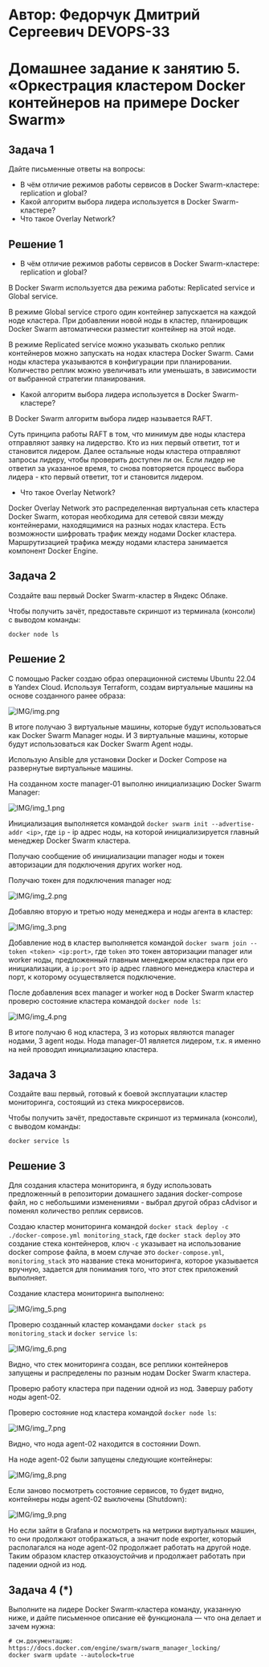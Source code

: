 # Автор: Федорчук Дмитрий Сергеевич DEVOPS-33

# Домашнее задание к занятию 5. «Оркестрация кластером Docker контейнеров на примере Docker Swarm»

## Задача 1

Дайте письменные ответы на вопросы:

- В чём отличие режимов работы сервисов в Docker Swarm-кластере: replication и global?
- Какой алгоритм выбора лидера используется в Docker Swarm-кластере?
- Что такое Overlay Network?

## Решение 1

- В чём отличие режимов работы сервисов в Docker Swarm-кластере: replication и global?

В Docker Swarm используется два режима работы: Replicated service и Global service.

В режиме Global service строго один контейнер запускается на каждой ноде кластера. При добавлении новой ноды в кластер, планировщик Docker Swarm автоматически разместит контейнер на этой ноде.

В режиме Replicated service можно указывать сколько реплик контейнеров можно запускать на нодах кластера Docker Swarm. Сами ноды кластера указываются в конфигурации при планировании. Количество реплик можно увеличивать или уменьшать, в зависимости от выбранной стратегии планирования.

- Какой алгоритм выбора лидера используется в Docker Swarm-кластере?

В Docker Swarm алгоритм выбора лидер называется RAFT.
 
Суть принципа работы RAFT в том, что минимум две ноды кластера отправляют заявку на лидерство. Кто из них первый ответит, тот и становится лидером. Далее остальные ноды кластера отправляют запросы лидеру, чтобы проверить доступен ли он. Если лидер не ответил за указанное время, то снова повторяется процесс выбора лидера - кто первый ответит, тот и становится лидером.

- Что такое Overlay Network?

Docker Overlay Network это распределенная виртуальная сеть кластера Docker Swarm, которая необходима для сетевой связи между контейнерами, находящимися на разных нодах кластера. Есть возможности шифровать трафик между нодами Docker кластера. Маршрутизацией трафика между нодами кластера занимается компонент Docker Engine.

## Задача 2

Создайте ваш первый Docker Swarm-кластер в Яндекс Облаке.

Чтобы получить зачёт, предоставьте скриншот из терминала (консоли) с выводом команды:
```
docker node ls
```

## Решение 2

С помощью Packer создаю образ операционной системы Ubuntu 22.04 в Yandex Cloud. Используя Terraform, создам виртуальные машины на основе созданного ранее образа:

![IMG/img.png](IMG/img.png)

В итоге получаю 3 виртуальные машины, которые будут использоваться как Docker Swarm Manager ноды. И 3 виртуальные машины, которые будут использоваться как Docker Swarm Agent ноды.

Использую Ansible для установки Docker и Docker Compose на развернутые виртуальные машины.

На созданном хосте manager-01 выполню инициализацию Docker Swarm Manager:

![IMG/img_1.png](IMG/img_1.png)

Инициализация выполняется командой ```docker swarm init --advertise-addr <ip>```, где ```ip``` - ip адрес ноды, на которой инициализируется главный менеджер Docker Swarm кластера. 

Получаю сообщение об инициализации manager ноды и токен авторизации для подключения других worker нод.

Получаю токен для подключения manager нод:

![IMG/img_2.png](IMG/img_2.png)

Добавляю вторую и третью ноду менеджера и ноды агента в кластер:

![IMG/img_3.png](IMG/img_3.png)

Добавление нод в кластер выполняется командой ```docker swarm join --token <token> <ip:port>```, где ```token``` это токен авторизации manager или worker ноды, предложенный главным менеджером кластера при его инициализации, а ```ip:port``` это ip адрес главного менеджера кластера и порт, к которому осуществляется подключение.

После добавления всех manager и worker нод в Docker Swarm кластер проверю состояние кластера командой ```docker node ls```:

![IMG/img_4.png](IMG/img_4.png)

В итоге получаю 6 нод кластера, 3 из которых являются manager нодами, 3 agent ноды. Нода manager-01 является лидером, т.к. я именно на ней проводил инициализацию кластера.

## Задача 3

Создайте ваш первый, готовый к боевой эксплуатации кластер мониторинга, состоящий из стека микросервисов.

Чтобы получить зачёт, предоставьте скриншот из терминала (консоли), с выводом команды:
```
docker service ls
```
## Решение 3

Для создания кластера мониторинга, я буду использовать предложенный в репозитории домашнего задания docker-compose файл, но с небольшими изменениями - выбрал другой образ cAdvisor и поменял количество реплик сервисов.

Создаю кластер мониторинга командой ```docker stack deploy -c ./docker-compose.yml monitoring_stack```, где ```docker stack deploy``` это создание стека контейнеров, ключ ```-c``` указывает на использование docker compose файла, в моем случае это ```docker-compose.yml```, ```monitoring_stack``` это название стека мониторинга, которое указывается вручную, задается для понимания того, что этот стек приложений выполняет.

Создание кластера мониторинга выполнено:

![IMG/img_5.png](IMG/img_5.png)

Проверю созданный кластер командами ```docker stack ps monitoring_stack``` и ```docker service ls```:

![IMG/img_6.png](IMG/img_6.png)

Видно, что стек мониторинга создан, все реплики контейнеров запущены и распределены по разным нодам Docker Swarm кластера.

Проверю работу кластера при падении одной из нод. Завершу работу ноды agent-02.

Проверю состояние нод кластера командой ```docker node ls```:

![IMG/img_7.png](IMG/img_7.png)

Видно, что нода agent-02 находится в состоянии Down.

На ноде agent-02 были запущены следующие контейнеры:

![IMG/img_8.png](IMG/img_8.png)

Если заново посмотреть состояние сервисов, то будет видно, контейнеры ноды agent-02 выключены (Shutdown):

![IMG/img_9.png](IMG/img_9.png)

Но если зайти в Grafana и посмотреть на метрики виртуальных машин, то они продолжают отображаться, а значит node exporter, который располагался на ноде agent-02 продолжает работать на другой ноде. Таким образом кластер отказоустойчив и продолжает работать при падении одной из нод.   
## Задача 4 (*)


Выполните на лидере Docker Swarm-кластера команду, указанную ниже, и дайте письменное описание её функционала — что она делает и зачем нужна:
```
# см.документацию: https://docs.docker.com/engine/swarm/swarm_manager_locking/
docker swarm update --autolock=true
```


